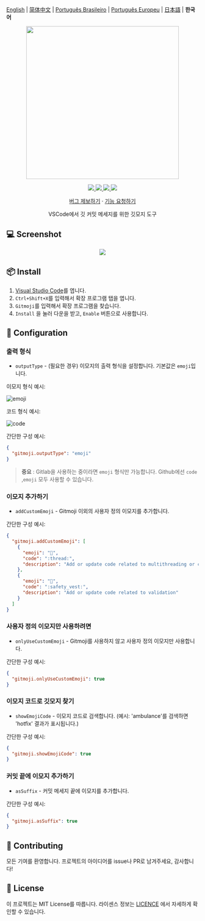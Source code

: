 [English](README.md) | [简体中文](README.zh-CN.md) | [Português Brasileiro](README.pt-BR.md) | [Português Europeu](README.pt-PT.md) | [日本語](README.ja.md) | **한국어**

<p align="center">
    <img src="assets/gitmoji.gif" width="400">
</p>

<p align="center">
    <a href="https://github.com/carloscuesta/gitmoji">
        <img src="https://img.shields.io/badge/gitmoji-%20😜%20😍-FFDD67.svg?style=flat-square">
    </a>
    <a href="https://github.com/seatonjiang/gitmoji-vscode/issues">
        <img src="https://img.shields.io/github/issues/seatonjiang/gitmoji-vscode?style=flat-square&color=blue">
    </a>
    <a href="https://github.com/seatonjiang/gitmoji-vscode/pulls">
        <img src="https://img.shields.io/github/issues-pr/seatonjiang/gitmoji-vscode?style=flat-square&color=brightgreen">
    </a>
    <a href="https://github.com/seatonjiang/gitmoji-vscode/blob/main/LICENSE">
        <img src="https://img.shields.io/github/license/seatonjiang/gitmoji-vscode?&style=flat-square">
    </a>
</p>

<p align="center">
    <a href="https://github.com/seatonjiang/gitmoji-vscode/issues">버그 제보하기</a>
    ·
    <a href="https://github.com/seatonjiang/gitmoji-vscode/issues">기능 요청하기</a>
</p>

<p align="center">
    VSCode에서 깃 커밋 메세지를 위한 깃모지 도구 
</p>

## 💻 Screenshot

<p align="center">
    <img src="assets/about.gif">
</p>

## 📦 Install

1. [Visual Studio Code](https://code.visualstudio.com/)를 엽니다.
2. `Ctrl+Shift+X`를 입력해서 확장 프로그램 탭을 엽니다.
3. `Gitmoji`를 입력해서 확장 프로그램을 찾습니다.
4. `Install` 을 눌러 다운을 받고, `Enable` 버튼으로 사용합니다.

## 🔨 Configuration

### 출력 형식

- `outputType` - (필요한 경우) 이모지의 출력 형식을 설정합니다. 기본값은  `emoji`입니다.

이모지 형식 예시:

![emoji](assets/emoji.png)

코드 형식 예시:

![code](assets/code.png)

간단한 구성 예시:

```json
{
  "gitmoji.outputType": "emoji"
}
```

> **중요** : Gitlab을 사용하는 중이라면 `emoji` 형식만 가능합니다. Github에선 `code` ,`emoji` 모두 사용할 수 있습니다. 

### 이모지 추가하기

- `addCustomEmoji` - Gitmoji 이외의 사용자 정의 이모지를 추가합니다.

간단한 구성 예시:

```json
{
  "gitmoji.addCustomEmoji": [
    {
      "emoji": "🧵",
      "code": ":thread:",
      "description": "Add or update code related to multithreading or concurrency"
    },
    {
      "emoji": "🦺",
      "code": ":safety_vest:",
      "description": "Add or update code related to validation"
    }
  ]
}
```

### 사용자 정의 이모지만 사용하려면

- `onlyUseCustomEmoji` - Gitmoji를 사용하지 않고 사용자 정의 이모지만 사용합니다.

간단한 구성 예시:

```json
{
  "gitmoji.onlyUseCustomEmoji": true
}
```

### 이모지 코드로 깃모지 찾기

- `showEmojiCode` - 이모지 코드로 검색합니다. (예시: 'ambulance'를 검색하면 'hotfix' 결과가 표시됩니다.)

간단한 구성 예시:

```json
{
  "gitmoji.showEmojiCode": true
}
```

### 커밋 끝에 이모지 추가하기

- `asSuffix` - 커밋 메세지 끝에 이모지를 추가합니다.

간단한 구성 예시:

```json
{
  "gitmoji.asSuffix": true
}
```

## 🤝 Contributing

모든 기여를 환영합니다. 프로젝트의 아이디어를 issue나 PR로 남겨주세요, 감사합니다!

## 📃 License

이 프로젝트는 MIT License를 따릅니다. 라이센스 정보는 [LICENCE](https://github.com/seatonjiang/gitmoji-vscode/blob/main/LICENSE) 에서 자세하게 확인할 수 있습니다.
